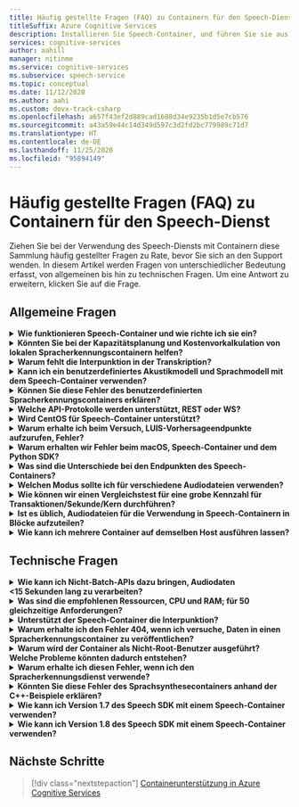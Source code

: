 ```yaml
---
title: Häufig gestellte Fragen (FAQ) zu Containern für den Speech-Dienst
titleSuffix: Azure Cognitive Services
description: Installieren Sie Speech-Container, und führen Sie sie aus. Die Spracherkennung wandelt Audiodatenströme in Echtzeit in Text um, der von Ihren Anwendungen, Tools oder Geräten genutzt oder angezeigt werden kann. Die Sprachsynthese konvertiert Eingabetext in menschenähnliche synthetische Sprache.
services: cognitive-services
author: aahill
manager: nitinme
ms.service: cognitive-services
ms.subservice: speech-service
ms.topic: conceptual
ms.date: 11/12/2020
ms.author: aahi
ms.custom: devx-track-csharp
ms.openlocfilehash: a657f43ef2d889cad1608d34e9235b1d5e7cb576
ms.sourcegitcommit: a43a59e44c14d349d597c3d2fd2bc779989c71d7
ms.translationtype: HT
ms.contentlocale: de-DE
ms.lasthandoff: 11/25/2020
ms.locfileid: "95894149"
---
```

# <a name="speech-service-containers-frequently-asked-questions-faq"></a>Häufig gestellte Fragen (FAQ) zu Containern für den Speech-Dienst

Ziehen Sie bei der Verwendung des Speech-Diensts mit Containern diese Sammlung häufig gestellter Fragen zu Rate, bevor Sie sich an den Support wenden. In diesem Artikel werden Fragen von unterschiedlicher Bedeutung erfasst, von allgemeinen bis hin zu technischen Fragen. Um eine Antwort zu erweitern, klicken Sie auf die Frage.

## <a name="general-questions"></a>Allgemeine Fragen

<details>
<summary>
<b>Wie funktionieren Speech-Container und wie richte ich sie ein?</b>
</summary>

**Antwort:** Bei der Einrichtung des Produktionsclusters sind mehrere Punkte zu beachten. Zunächst sollte das Einrichten einer einzelnen Sprache und mehrerer Container auf demselben Computer kein großes Problem darstellen. Wenn Probleme auftreten, könnte es sich um ein Problem mit der Hardware handeln. Daher würden wir zunächst die Ressourcen, d. h. die CPU- und Speicherspezifikationen, betrachten.

Betrachten Sie für einen Moment den `ja-JP`-Container und das neueste Modell. Das Akustikmodell ist hinsichtlich der CPU die anspruchsvollste Komponente, während das Sprachmodell den größten Arbeitsspeicherbedarf aufweist. Beim Benchmarking der Verwendung benötigten wir etwa 0,6 CPU-Kerne für die Verarbeitung einer einzelnen Spracherkennungsanforderung, wenn Audiodaten in Echtzeit eingehen (z. B. über das Mikrofon). Wenn Sie Audiodaten schneller als in Echtzeit zuführen (z. B. aus einer Datei), kann sich diese Nutzung verdoppeln (1,2 Kerne). Inzwischen wird der unten aufgeführte Arbeitsspeicher für die Sprachdecodierung verwendet. Dabei wird *nicht* die tatsächliche vollständige Größe des Sprachmodells berücksichtigt, das sich im Dateicache befinden wird. Für `ja-JP` sind das zusätzliche 2 GB. Für `en-US` können es mehr sein (6-7 GB).

Wenn Sie einen Computer besitzen, auf dem der Arbeitsspeicher knapp ist, und Sie versuchen, mehrere Sprachen darauf bereitzustellen, ist es möglich, dass der Dateicache voll ist und das Betriebssystem gezwungen ist, Modelle ein- und auszulagern. Für eine laufende Transkription könnte das verheerend sein und zu Verzögerungen und anderen Leistungsbeeinträchtigungen führen.

Darüber hinaus packen wir ausführbare Dateien für Computer mit dem [AVX2](speech-container-howto.md#advanced-vector-extension-support)-Anweisungssatz (Advanced Vector Extension) vorab. Ein Computer mit dem AVX512-Anweisungssatz erfordert die Codegenerierung für dieses Ziel, und das Starten von 10 Containern für 10 Sprachen kann die CPU vorübergehend überlasten. Eine Meldung wie diese wird in den Docker-Protokollen angezeigt:

```console
2020-01-16 16:46:54.981118943 
[W:onnxruntime:Default, tvm_utils.cc:276 LoadTVMPackedFuncFromCache]
Cannot find Scan4_llvm__mcpu_skylake_avx512 in cache, using JIT...
```

Sie können mit der `DECODER MAX_COUNT`-Variablen die Anzahl der gewünschten Decoder innerhalb eines *einzelnen* Containers festlegen. Im Grunde genommen sollten wir also mit Ihrer SKU (CPU/Speicher) beginnen, und wir können Ihnen empfehlen, wie Sie sie optimal nutzen können. Ein geeigneter Ausgangspunkt ist der Verweis auf die empfohlenen Ressourcenspezifikationen für Hostcomputer.

<br>
</details>

<details>
<summary>
<b>Könnten Sie bei der Kapazitätsplanung und Kostenvorkalkulation von lokalen Spracherkennungscontainern helfen?</b>
</summary>

**Antwort:** Für die Containerkapazität im Batchverarbeitungsmodus könnte jeder Decoder 2-3x in Echtzeit mit zwei CPU-Kernen für eine einzelne Erkennung verarbeiten. Es wird nicht empfohlen, mehr als zwei gleichzeitige Erkennungen pro Containerinstanz zu behalten, aber es wird empfohlen, aus Gründen der Zuverlässigkeit/Verfügbarkeit mehr Containerinstanzen hinter einem Lastenausgleich auszuführen.

Obwohl wir jede Containerinstanz mit mehr Decodern ausführen könnten. So können wir z. B. sieben Decoder pro Containerinstanz auf einem Computer mit acht Kernen (mit jeweils mehr als 2x) einrichten, was einen 15-fachen Durchsatz ergibt. Es gibt einen `DECODER_MAX_COUNT`-Parameter, der beachtet werden muss. Für den Extremfall ergeben sich Probleme mit der Zuverlässigkeit und Wartezeit, wobei der Durchsatz deutlich erhöht wird. Für ein Mikrofon entspricht dies 1x der Echtzeit. Die Gesamtverwendung sollte bei etwa einem Kern für eine einzelne Erkennung liegen.

Für das Szenario der Verarbeitung von 1 K Stunden/Tag im Batchverarbeitungsmodus könnten im Extremfall drei virtuelle Computer dies innerhalb von 24 Stunden verarbeiten, aber ohne Garantie. Zur Bewältigung von Spitzentagen, Failover, Update und zur Bereitstellung einer minimalen Sicherung/BCP empfehlen wir 4-5 anstelle von drei Computern pro Cluster, wenn mehr als zwei Cluster vorliegen.

Für die Hardware verwenden wir den standardmäßigen virtuellen Azure-Computer `DS13_v2` als Referenz (jeder Kern muss mindestens 2,6 GHz mit aktiviertem AVX2-Anweisungssatz aufweisen).

| Instanz  | vCPU(s) | RAM    | Temporärer Speicher | Nutzungsbasierte Zahlung mit AHB | 1-Jahr-Reservierung mit AHB (Einsparungen in Prozent) | 3-Jahre-Reservierung mit AHB (Einsparungen in Prozent) |
|-----------|---------|--------|--------------|------------------------|-------------------------------------|--------------------------------------|
| `DS13 v2` | 8       | 56 GiB | 112 GiB      | 0,598 USD/Stunde            | 0,3528 USD/Stunde (~41 %)                 | 0,2333 USD/Stunde (~61 %)                  |

Basierend auf der Designreferenz (zwei Cluster mit fünf virtuellen Computern zur Verarbeitung von 1 K Stunden/Tag Audiobatchverarbeitung) werden die folgenden Hardwarekosten für ein Jahr angesetzt:

> 2 (Cluster) * 5 (VMs pro Cluster) * 0,3528 USD/Stunde * 365 (Tage) * 24 (Stunden) = 31.000 USD/Jahr

Bei der Zuordnung zu einem physischen Computer ist die allgemeine Schätzung: 1 vCPU = 1 physischer CPU-Kern. In der Realität ist eine vCPU leistungsfähiger als ein einzelner Kern.

Für eine lokale Lösung werden die folgenden zusätzlichen Faktoren berücksichtigt:

- Zu welchem Typ die physische CPU gehört und wie viele Kerne sie umfasst
- Wie viele CPUs im gleichen Gerät/Computer ausgeführt werden
- Wie die virtuellen Computer eingerichtet sind
- Wie Hyperthreading/Multithreading verwendet werden
- Wie der Arbeitsspeicher freigegeben wird
- Das Betriebssystem usw.

Normalerweise ist sie nicht so gut abgestimmt wie die Azure-Umgebung. Unter Berücksichtigung weiterer Komponenten würde ich sagen, eine sichere Schätzung ist: 10 physische CPU-Kerne = 8 Azure vCPUs. Obwohl beliebte CPUs nur über acht Kerne verfügen. Bei einer lokalen Bereitstellung werden die Kosten höher sein als bei der Verwendung von virtuellen Azure-Computern. Beachten Sie auch den Abschreibungssatz.

Die Kosten für den Dienst sind dieselben wie für den Onlinedienst: 1 USD/Stunde für die Spracherkennung. Kosten für den Speech-Dienst:

> 1 USD * 1000 * 365 = 365.000 USD

Die an Microsoft gezahlten Wartungskosten hängen vom Servicelevel und vom Inhalt des Diensts ab. Sie variieren von 29,99 USD/Monat für die Stufe „Basic“ bis zu Hunderttausenden USDs, wenn ein lokaler Service erforderlich ist. Ein ungefährer Wert ist 300 USD/Stunde für Service/Wartung. Die Kosten für das Personal sind nicht inbegriffen. Andere Infrastrukturkosten (z. B. Speicher, Netzwerke und Lastenausgleiche) sind nicht inbegriffen.

<br>
</details>

<details>
<summary>
<b>Warum fehlt die Interpunktion in der Transkription?</b>
</summary>

**Antwort:** Die `speech_recognition_language=<YOUR_LANGUAGE>` sollten in der Anforderung explizit konfiguriert werden, wenn sie den Carbon-Client verwenden.

Beispiel:

```python
if not recognize_once(
    speechsdk.SpeechRecognizer(
        speech_config=speechsdk.SpeechConfig(
            endpoint=template.format("interactive"),
            speech_recognition_language="ja-JP"),
            audio_config=audio_config)):

    print("Failed interactive endpoint")
    exit(1)
```
Hier sehen Sie die Ausgabe:

```cmd
RECOGNIZED: SpeechRecognitionResult(
    result_id=2111117c8700404a84f521b7b805c4e7, 
    text="まだ早いまだ早いは猫である名前はまだないどこで生まれたかとんと見当を検討をなつかぬ。
    何でも薄暗いじめじめした所でながら泣いていた事だけは記憶している。
    まだは今ここで初めて人間と言うものを見た。
    しかも後で聞くと、それは書生という人間中で一番同額同額。",
    reason=ResultReason.RecognizedSpeech)
```

<br>
</details>

<details>
<summary>
<b>Kann ich ein benutzerdefiniertes Akustikmodell und Sprachmodell mit dem Speech-Container verwenden?</b>
</summary>

Wir können derzeit nur eine Modell-ID, entweder ein benutzerdefiniertes Sprachmodell oder benutzerdefiniertes Akustikmodell, übergeben.

**Antwort:** Es wurde die Entscheidung getroffen, Akustik- und Sprachmodelle *nicht* gleichzeitig zu unterstützen. Dies bleibt so lange wirksam, bis ein einheitlicher Bezeichner erstellt wird, um API-Unterbrechungen zu reduzieren. Daher wird dies leider im Moment nicht unterstützt.

<br>
</details>

<details>
<summary>
<b>Können Sie diese Fehler des benutzerdefinierten Spracherkennungscontainers erklären?</b>
</summary>

**Fehler 1:**

```cmd
Failed to fetch manifest: Status: 400 Bad Request Body:
{
    "code": "InvalidModel",
    "message": "The specified model is not supported for endpoint manifests."
}
```

**Antwort 1:** Wenn Sie mit dem aktuellen benutzerdefinierten Modell trainieren, wird dies derzeit nicht unterstützt. Wenn Sie mit einer älteren Version trainieren, sollte es möglich sein, diese zu verwenden. Wir arbeiten weiterhin an der Unterstützung der neuesten Versionen.

Im Wesentlichen unterstützen die benutzerdefinierten Container keine Halide- oder ONNX-basierten Akustikmodelle (dies ist der Standard im benutzerdefinierten Trainingsportal). Das liegt daran, dass benutzerdefinierte Modelle nicht verschlüsselt sind, und wir wollen ONNX-Modelle jedoch nicht verfügbar machen. Sprachmodelle sind in Ordnung. Der Kunde muss explizit ein älteres Nicht-ONNX-Modell für benutzerdefinierte Trainings auswählen. Die Genauigkeit wird nicht beeinträchtigt. Die Modellgröße kann größer sein (um 100 MB).

> Supportmodell > 20190220 (v4.5 Unified)

**Fehler 2:**

```cmd
HTTPAPI result code = HTTPAPI_OK.
HTTP status code = 400.
Reason:  Synthesis failed.
StatusCode: InvalidArgument,
Details: Voice does not match.
```

**Antwort 2:** Sie müssen in der Anforderung den richtigen Sprachnamen angeben, wobei die Groß- und Kleinschreibung zu beachten ist. Weitere Informationen finden Sie in der vollständigen Zuordnung der Dienstnamen. Sie müssen `en-US-JessaRUS` verwenden, da `en-US-JessaNeural` in der Containerversion der Sprachsynthese derzeit nicht verfügbar ist.

**Fehler 3:**

```json
{
    "code": "InvalidProductId",
    "message": "The subscription SKU \"CognitiveServices.S0\" is not supported in this service instance."
}
```

**Antwort 3:** Sie müssen eine Speech-Ressource erstellen, nicht eine Ressource für Cognitive Services.


<br>
</details>

<details>
<summary>
<b>Welche API-Protokolle werden unterstützt, REST oder WS?</b>
</summary>

**Antwort:** Für Spracherkennungs- und benutzerdefinierte Spracherkennungscontainer unterstützen wir derzeit nur das Websocket-basierte Protokoll. Das SDK unterstützt nur den Aufruf in WS, aber nicht in REST. Es gibt einen Plan, die REST-Unterstützung hinzuzufügen, aber es gibt im Moment keinen Zeitpunkt der Verfügbarkeit. Weitere Informationen finden Sie in der offiziellen Dokumentation unter [Endpunkte der Abfragevorhersage](speech-container-howto.md#query-the-containers-prediction-endpoint).

<br>
</details>

<details>
<summary>
<b>Wird CentOS für Speech-Container unterstützt?</b>
</summary>

**Antwort:** CentOS 7 wird von Python SDK noch nicht unterstützt, auch Ubuntu 19.04 wird nicht unterstützt.

Das Python Speech SDK-Paket ist für die folgenden Betriebssysteme verfügbar:
- **Windows**: x64 und x86
- **Mac**: macOS X Version 10.12 oder höher
- **Linux**: Ubuntu 16.04, Ubuntu 18.04, Debian 9 unter x64

Weitere Informationen zum Einrichten der Umgebung finden Sie unter [Einrichten der Python-Plattform](quickstarts/setup-platform.md?pivots=programming-language-python). Momentan ist Ubuntu 18.04 die empfohlene Version.

<br>
</details>

<details>
<summary>
<b>Warum erhalte ich beim Versuch, LUIS-Vorhersageendpunkte aufzurufen, Fehler?</b>
</summary>

Ich verwende den LUIS-Container in einer IoT-Edge-Bereitstellung und versuche, den LUIS-Vorhersageendpunkt von einem anderen Container aus aufzurufen. Der LUIS-Container lauscht an Port 5001, und die verwendete URL ist:

```csharp
var luisEndpoint =
    $"ws://192.168.1.91:5001/luis/prediction/v3.0/apps/{luisAppId}/slots/production/predict";
var config = SpeechConfig.FromEndpoint(new Uri(luisEndpoint));
```

Der von mir erhaltene Fehler ist:

```cmd
WebSocket Upgrade failed with HTTP status code: 404 SessionId: 3cfe2509ef4e49919e594abf639ccfeb
```

Ich sehe die Anforderung in den LUIS-Containerprotokollen und die Meldung lautet:

```cmd
The request path /luis//predict" does not match a supported file type.
```

Was bedeutet dies? Was habe ich übersehen? Ich bin dem Beispiel für das Speech SDK von [hier](https://github.com/Azure-Samples/cognitive-services-speech-sdk) aus gefolgt. Im Szenario wird der Ton direkt vom PC-Mikrofon erfasst und versucht, auf der Grundlage der von uns trainierten LUIS-App die Absicht zu bestimmen. Das Beispiel, mit dem ich verknüpft bin, geht genau so vor. Und es funktioniert gut mit dem cloudbasierten LUIS-Dienst. Die Verwendung des Speech SDKs hat uns offenbar erspart, einen separaten expliziten Aufruf der Spracherkennungs-API und dann einen zweiten Aufruf von LUIS durchführen zu müssen.

Ich versuche also nur, vom Szenario der Verwendung von LUIS in der Cloud zur Verwendung des LUIS-Containers zu wechseln. Ich kann mir nicht vorstellen, dass das Speech SDK nur für den einen, aber nicht für den anderen Fall funktioniert.

**Antwort:** Das Speech SDK sollte nicht zusammen mit einem LUIS-Container verwendet werden. Für die Verwendung des LUIS-Containers sollte das LUIS SDK oder die LUIS-REST-API verwendet werden. Das Speech SDK sollte für einen Speech-Container verwendet werden.

Eine Cloud unterscheidet sich von einem Container. Eine Cloud kann aus mehreren aggregierten Containern (manchmal auch Microservices genannt) bestehen. Es gibt also einen LUIS-Container und einen Speech-Container – zwei separate Container. Der Speech-Container dient ausschließlich der Spracheingabe/-ausgabe. Der LUIS-Container führt nur LUIS aus. Da in der Cloud beide Container bekanntermaßen bereitgestellt werden und ein Remoteclient eine schlechte Leistung erzielt, wenn er zur Cloud wechselt, die Spracheingabe/-ausgabe vornimmt, wieder zurückkehrt, dann wieder zur Cloud wechselt und LUIS durchführt, bieten wir ein Feature, das es dem Client ermöglicht, zur Spracheingabe/-ausgabe zu wechseln, in der Cloud zu verbleiben, zu LUIS zu wechseln und dann wieder zum Client zurückzukehren. So wechselt auch in diesem Szenario das Speech SDK zum Speech-Cloudcontainer mit Audio, und dann spricht der Speech-Cloudcontainer mit dem LUIS-Cloudcontainer mit Text. Der LUIS-Container besitzt kein Konzept zur Übernahme von Audio (es wäre nicht sinnvoll, wenn der LUIS-Container Audiostreaming akzeptieren würde, da LUIS ein textbasierter Dienst ist). Bei dem lokalen Szenario haben wir keine Gewissheit, dass unser Kunde beide Container bereitgestellt hat. Wir maßen uns nicht an, zwischen den Containern in den Räumlichkeiten unserer Kunden zu orchestrieren, und wenn beide Container lokal beim Kunden bereitgestellt werden, ist es keine Mühe, zuerst zum SR und dann zurück zum Kunden zu wechseln, damit der Kunde dann den Text übernimmt und zu LUIS wechselt.

<br>
</details>

<details>
<summary>
<b>Warum erhalten wir Fehler beim macOS, Speech-Container und dem Python SDK?</b>
</summary>

Wenn wir eine *WAV*-Datei zur Transkription senden, kommt das Ergebnis mit Folgendem zurück:

```cmd
recognition is running....
Speech Recognition canceled: CancellationReason.Error
Error details: Timeout: no recognition result received.
When creating a websocket connection from the browser a test, we get:
wb = new WebSocket("ws://localhost:5000/speech/recognition/dictation/cognitiveservices/v1")
WebSocket
{
    url: "ws://localhost:5000/speech/recognition/dictation/cognitiveservices/v1",
    readyState: 0,
    bufferedAmount: 0,
    onopen: null,
    onerror: null,
    ...
}
```

Wir wissen, dass der Websocket ordnungsgemäß eingerichtet ist.

**Antwort:** Wenn das der Fall ist, dann finden Sie weitere Informationen unter [diesem GitHub-Problem](https://github.com/Azure-Samples/cognitive-services-speech-sdk/issues/310). Wir verfügen über eine Problemumgehung, [die hier vorgeschlagen wird](https://github.com/Azure-Samples/cognitive-services-speech-sdk/issues/310#issuecomment-527542722).

Carbon hat dies in Version 1.8 behoben.


<br>
</details>

<details>
<summary>
<b>Was sind die Unterschiede bei den Endpunkten des Speech-Containers?</b>
</summary>

Könnten Sie helfen, die folgenden Testmetriken auszufüllen, einschließlich der zu testenden Funktionen und der Vorgehensweise beim Testen der SDK- und REST-APIs? Insbesondere Unterschiede bei „interaktiv“ und „Unterhaltung“, die ich bei bestehenden Dokumenten/Beispielen nicht gesehen habe.

| Endpunkt                                                | Funktionstest                                                   | SDK | REST-API |
|---------------------------------------------------------|-------------------------------------------------------------------|-----|----------|
| `/speech/synthesize/cognitiveservices/v1`               | Text synthetisieren (Sprachsynthese)                                  |     | Ja      |
| `/speech/recognition/dictation/cognitiveservices/v1`    | Cognitive Services: on-prem dictation v1 – Websocket-Endpunkt        | Ja | Nein       |
| `/speech/recognition/interactive/cognitiveservices/v1`  | Cognitive Services: on-prem interactive v1 – Websocket-Endpunkt  |     |          |
| `/speech/recognition/conversation/cognitiveservices/v1` | Cognitive Services: on-prem conversation v1 – Websocket-Endpunkt |     |          |

**Antwort:** Dies ist eine Verbindung von:
- Leute, die den Diktatendpunkt für Container testen (ich bin nicht sicher, wie sie an diese URL gekommen sind)
- Der<sup> </sup>Erstanbieterendpunkt ist derjenige in einem Container.
- Der<sup> </sup>Erstanbieterendpunkt, der speech.fragment-Meldungen anstelle der `speech.hypothesis`-Meldungen zurückgibt, die die<sup> </sup>Drittanbieterendpunkte für den Diktatendpunkt zurückgeben.
- Die Carbon-Schnellstarts verwenden alle `RecognizeOnce` (interaktiver Modus).
- Carbon verfügt über eine Assertion, dass für `speech.fragment`-Meldungen erforderlich ist, dass sie nicht im interaktiven Modus zurückgegeben werden.
- Carbon verfügt über Assertionen, die in Releasebuilds ausgelöst werden (der Prozess wird beendet).

Die Problemumgehung besteht entweder darin, zur kontinuierlichen Erkennung in Ihrem Code zu wechseln oder (schneller) eine Verbindung zu den interaktiven oder kontinuierlichen Endpunkten im Container herzustellen.
Legen Sie für Ihren Code den Endpunkt auf „`host:port`/speech/recognition/interactive/cognitives services/v1“ fest.

Informationen zu den verschiedenen Modi finden Sie nachfolgend unter „Speech-Modi“:

[!INCLUDE [speech-modes](includes/speech-modes.md)]

Die richtige Lösung folgt mit SDK 1.8, das über die lokale Unterstützung verfügt (es wird den richtigen Endpunkt auswählen, sodass wir nicht schlechter sein werden als ein Onlinedienst). In der Zwischenzeit gibt es ein Beispiel für die kontinuierliche Erkennung. Warum verweisen wir nicht darauf?

https://github.com/Azure-Samples/cognitive-services-speech-sdk/blob/6805d96bf69d9e95c9137fe129bc5d81e35f6309/samples/python/console/speech_sample.py#L196

<br>
</details>

<details>
<summary>
<b>Welchen Modus sollte ich für verschiedene Audiodateien verwenden?</b>
</summary>

**Antwort:** Hier ist ein [Schnellstart mit Python](./get-started-speech-to-text.md?pivots=programming-language-python). Die anderen Sprachen finden Sie auf der Website für die Dokumentationen.

Nur zur Verdeutlichung für den Modus „Interaktiv“, „Unterhaltung“ und „Diktat“: Dies ist eine fortgeschrittene Art und Weise, die besondere Vorgehensweise zu spezifizieren, in der unser Dienst die Speech-Anforderung behandeln wird. Leider müssen wir bei den lokalen Containern den vollständigen URI angeben (da er den lokalen Computer einschließt), sodass diese Informationen aus der Abstraktion durchgesickert sind. Wir arbeiten mit dem SDK-Team zusammen, um dies in Zukunft besser nutzen zu können.

<br>
</details>

<details>
<summary>
<b>Wie können wir einen Vergleichstest für eine grobe Kennzahl für Transaktionen/Sekunde/Kern durchführen?</b>
</summary>

**Antwort:** Hier sind einige der groben Werte, die vom bestehenden Modell zu erwarten sind (wird sich in dem Modell, das wir in der GA ausliefern werden, verbessern):

- Bei Dateien wird die Drosselung im Speech SDK bei 2x liegen. Die ersten fünf Sekunden der Audiodaten werden nicht gedrosselt. Der Decoder ist in der Lage, etwa 3x in Echtzeit zu verarbeiten. Hierfür wird die gesamte CPU-Auslastung nahezu zwei Kerne für eine einzelne Erkennung betragen.
- Für das Mikrofon wird es 1x in Echtzeit betragen. Die Gesamtauslastung sollte bei etwa einem Kern für eine einzelne Erkennung liegen.

All dies kann anhand der Docker-Protokolle überprüft werden. Wir geben die Zeile tatsächlich mit den Sitzungs- und Phrasen-/Äußerungsstatistiken aus, und dazu gehören auch die RTF-Werte.


<br>
</details>

<details>
<summary>
<b>Ist es üblich, Audiodateien für die Verwendung in Speech-Containern in Blöcke aufzuteilen?</b>
</summary>

Mein derzeitiger Plan besteht darin, eine vorhandene Audiodatei in 10-Sekunden-Blöcke aufzuteilen und diese durch den Container zu senden. Ist das ein akzeptables Szenario?  Gibt es eine bessere Möglichkeit, größere Audiodateien mit dem Container zu verarbeiten?

**Antwort:** Verwenden Sie einfach das Speech SDK, und übergeben Sie ihm die Datei. Es wird die richtigen Schritte durchführen. Warum müssen Sie die Datei in Blöcke aufteilen?


<br>
</details>

<details>
<summary>
<b>Wie kann ich mehrere Container auf demselben Host ausführen lassen?</b>
</summary>

Das Dokument besagt, dass wir einen anderen Port verfügbar machen sollen (was ich auch tue), aber der LUIS-Container lauscht immer noch an Port 5000?

**Antwort:** Versuchen Sie `-p <outside_unique_port>:5000`. Beispiel: `-p 5001:5000`.


<br>
</details>

## <a name="technical-questions"></a>Technische Fragen

<details>
<summary>
<b>Wie kann ich Nicht-Batch-APIs dazu bringen, Audiodaten &lt;15 Sekunden lang zu verarbeiten?</b>
</summary>

**Antwort:** `RecognizeOnce()` verarbeitet im interaktiven Modus nur bis zu 15 Sekunden an Audiodaten, da dieser Modus für die Sprachsteuerung gedacht ist, bei der kurze Äußerungen erwartet werden. Wenn Sie `StartContinuousRecognition()` für Diktat oder Unterhaltung verwenden, gibt es kein Limit von 15 Sekunden.


<br>
</details>

<details>
<summary>
<b>Was sind die empfohlenen Ressourcen, CPU und RAM; für 50 gleichzeitige Anforderungen?</b>
</summary>

Wie viele gleichzeitige Anforderungen können von einem Szenario mit vier Kernen und 4 GB RAM verarbeitet werden? Wenn wir z. B. 50 gleichzeitige Anforderungen verarbeiten müssen, welche Werte werden für Kerne und RAM empfohlen?

**Antwort:** In Echtzeit acht mit unserem neuesten `en-US`, daher empfehlen wir, mehr Docker-Container bei mehr als sechs gleichzeitigen Anforderungen zu verwenden. Ab 16 Kernen wird es komplizierter und es wird empfindlich auf NUMA-Knoten (Non-Uniform Memory Access) reagiert. Die folgende Tabelle beschreibt die minimale und empfohlene Zuordnung von Ressourcen für jeden Speech-Container.

# <a name="speech-to-text"></a>[Spracherkennung](#tab/stt)

| Container      | Minimum             | Empfohlen         |
|----------------|---------------------|---------------------|
| Spracherkennung | 2 Kerne, 2 GB Arbeitsspeicher | 4 Kerne, 4 GB Arbeitsspeicher |

# <a name="custom-speech-to-text"></a>[Benutzerdefinierte Spracherkennung](#tab/cstt)

| Container             | Minimum             | Empfohlen         |
|-----------------------|---------------------|---------------------|
| Benutzerdefinierte Spracherkennung | 2 Kerne, 2 GB Arbeitsspeicher | 4 Kerne, 4 GB Arbeitsspeicher |

# <a name="text-to-speech"></a>[Sprachsynthese](#tab/tts)

| Container      | Minimum             | Empfohlen         |
|----------------|---------------------|---------------------|
| Text-zu-Sprache | Ein Kern, 2 GB Arbeitsspeicher | 2 Kerne, 3 GB Arbeitsspeicher |

# <a name="custom-text-to-speech"></a>[Benutzerdefinierte Sprachsynthese](#tab/ctts)

| Container             | Minimum             | Empfohlen         |
|-----------------------|---------------------|---------------------|
| Benutzerdefinierte Sprachsynthese | Ein Kern, 2 GB Arbeitsspeicher | 2 Kerne, 3 GB Arbeitsspeicher |

**_

- Jeder Kern muss eine Geschwindigkeit von mindestens 2,6 GHz aufweisen.
- Bei Dateien wird die Drosselung im Speech SDK auf 2x festgelegt (die ersten fünf Sekunden der Audiodaten werden nicht gedrosselt).
- Der Decoder ist in der Lage, etwa 2-3x in Echtzeit zu verarbeiten. Hierfür wird die gesamte CPU-Auslastung nahezu zwei Kerne für eine einzelne Erkennung betragen. Aus diesem Grund wird nicht empfohlen, mehr als zwei aktive Verbindungen pro Containerinstanz zu verwenden. Der Extremfall wäre, etwa 10 Decoder bei 2x der Echtzeit in einen Computer mit acht Kernen wie `DS13_V2` zu integrieren. Für die Containerversion 1.3 und höher gibt es einen Parameter, den Sie versuchen könnten, auf `DECODER_MAX_COUNT=20` festzulegen.
- Für ein Mikrofon entspricht dies 1x der Echtzeit. Die Gesamtverwendung sollte bei etwa einem Kern für eine einzelne Erkennung liegen.

Berücksichtigen Sie die Gesamtzahl der Audiodatenstunden, über die Sie verfügen. Wenn die Anzahl groß ist, schlagen wir zur Verbesserung der Zuverlässigkeit/Verfügbarkeit vor, mehr Containerinstanzen, entweder für eine einzelne oder mehrere Boxen, hinter einem Lastenausgleich auszuführen. Die Orchestrierung könnte mit Kubernetes (K8S) und Helm oder mit Docker Compose erfolgen.

Um z. B. 1000 Stunden/24 Stunden zu verarbeiten, haben wir versucht, 3-4 virtuelle Computer mit 10 Instanzen/Decodern pro virtuellem Computer einzurichten.

<br>
</details>

<details>
<summary>
<b>Unterstützt der Speech-Container die Interpunktion?</b>
</summary>

_ *Antwort:* * Im lokalen Container ist die Großschreibung (ITN) verfügbar. Die Interpunktion ist sprachabhängig und wird für einige Sprachen, darunter Chinesisch und Japanisch, nicht unterstützt.

Wir *verfügen* über eine implizite und grundlegende Unterstützung der Interpunktion für die bestehenden Container, aber sie ist standardmäßig `off`. Das bedeutet, dass Sie in Ihrem Beispiel das Zeichen `.` erhalten können, aber nicht das Zeichen `。`. Um diese implizite Logik zu aktivieren, finden Sie hier ein Beispiel dafür, wie dies in Python mit unserem Speech SDK möglich ist (in anderen Sprachen wäre es ähnlich):

```python
speech_config.set_service_property(
    name='punctuation',
    value='implicit',
    channel=speechsdk.ServicePropertyChannel.UriQueryParameter
)
```

<br>
</details>

<details>
<summary>
<b>Warum erhalte ich den Fehler 404, wenn ich versuche, Daten in einen Spracherkennungscontainer zu veröffentlichen?</b>
</summary>

Hier ist ein Beispiel für HTTP POST:

```http
POST /speech/recognition/conversation/cognitiveservices/v1?language=en-US&format=detailed HTTP/1.1
Accept: application/json;text/xml
Content-Type: audio/wav; codecs=audio/pcm; samplerate=16000
Transfer-Encoding: chunked
User-Agent: PostmanRuntime/7.18.0
Cache-Control: no-cache
Postman-Token: xxxxxx-xxxx-xxxx-xxxx-xxxxxxxxxxxx
Host: 10.0.75.2:5000
Accept-Encoding: gzip, deflate
Content-Length: 360044
Connection: keep-alive
HTTP/1.1 404 Not Found
Date: Tue, 22 Oct 2019 15:42:56 GMT
Server: Kestrel
Content-Length: 0
```

**Antwort:** Wir unterstützen keine REST-API in beiden Spracherkennungscontainern, sondern nur WebSockets über das Speech SDK. Weitere Informationen finden Sie in der offiziellen Dokumentation unter [Endpunkte der Abfragevorhersage](speech-container-howto.md#query-the-containers-prediction-endpoint).

<br>
</details>


<details>
<summary>
<b> Warum wird der Container als Nicht-Root-Benutzer ausgeführt? Welche Probleme könnten dadurch entstehen?</b>
</summary>

**Antwort:** Beachten Sie, dass der Standardbenutzer innerhalb des Containers ein Nicht-Root-Benutzer ist. Dies bietet Schutz vor Prozessen, die aus dem Container entweichen und ausgeweitete Berechtigungen auf dem Hostknoten erhalten. Standardmäßig gehen einige Plattformen wie die OpenShift Container-Plattform bereits entsprechend vor, indem sie Container mithilfe einer willkürlich zugewiesenen Benutzer-ID ausführen. Für diese Plattformen muss der Nicht-Root-Benutzer über die Berechtigung verfügen, auf jedes extern zugeordnete Volume zu schreiben, das Schreibvorgänge erfordert. Beispiel: ein Protokollordner oder ein Downloadordner für benutzerdefinierte Modelle.
<br>
</details>

<details>
<summary>
<b>Warum erhalte ich diesen Fehler, wenn ich den Spracherkennungsdienst verwende?</b>
</summary>

```cmd
Error in STT call for file 9136835610040002161_413008000252496:
{
    "reason": "ResultReason.Canceled",
    "error_details": "Due to service inactivity the client buffer size exceeded. Resetting the buffer. SessionId: xxxxx..."
}
```

**Antwort:** Dies ist normalerweise der Fall, wenn Sie die Audiodaten schneller zuführen, als sie vom Spracherkennungscontainer verarbeitet werden können. Die Clientpuffer füllen sich, und der Abbruch wird ausgelöst. Sie müssen die Parallelität und das RTF, mit dem Sie die Audiodaten senden, steuern.

<br>
</details>

<details>
<summary>
<b>Könnten Sie diese Fehler des Sprachsynthesecontainers anhand der C++-Beispiele erklären?</b>
</summary>

**Antwort:** Wenn die Containerversion älter als Version 1.3 ist, dann sollte der folgende Code verwendet werden:

```cpp
const auto endpoint = "http://localhost:5000/speech/synthesize/cognitiveservices/v1";
auto config = SpeechConfig::FromEndpoint(endpoint);
auto synthesizer = SpeechSynthesizer::FromConfig(config);
auto result = synthesizer->SpeakTextAsync("{{{text1}}}").get();
```

Ältere Container verfügen nicht über den erforderlichen Endpunkt, damit Carbon mit der `FromHost`-API arbeiten kann. Wenn die Container für Version 1.3 verwendet werden, dann sollte dieser Code verwendet werden:

```cpp
const auto host = "http://localhost:5000";
auto config = SpeechConfig::FromHost(host);
config->SetSpeechSynthesisVoiceName(
    "Microsoft Server Speech Text to Speech Voice (en-US, AriaRUS)");
auto synthesizer = SpeechSynthesizer::FromConfig(config);
auto result = synthesizer->SpeakTextAsync("{{{text1}}}").get();
```

Nachfolgend finden Sie ein Beispiel für die Verwendung der `FromEndpoint`-API:

```cpp
const auto endpoint = "http://localhost:5000/cognitiveservices/v1";
auto config = SpeechConfig::FromEndpoint(endpoint);
config->SetSpeechSynthesisVoiceName(
    "Microsoft Server Speech Text to Speech Voice (en-US, AriaRUS)");
auto synthesizer = SpeechSynthesizer::FromConfig(config);
auto result = synthesizer->SpeakTextAsync("{{{text2}}}").get();
```

 Die Funktion `SetSpeechSynthesisVoiceName` wird aufgerufen, da die Container mit einer aktualisierten Sprachsyntheseengine den Sprachnamen benötigen.

<br>
</details>

<details>
<summary>
<b>Wie kann ich Version 1.7 des Speech SDK mit einem Speech-Container verwenden?</b>
</summary>

**Antwort:** Es gibt drei Endpunkte im Speech-Container für verschiedene Anwendungsbereiche. Sie sind als Speech-Modi definiert – siehe unten:

[!INCLUDE [speech-modes](includes/speech-modes.md)]

Sie dienen unterschiedlichen Zwecken und werden unterschiedlich genutzt.

Python-[Beispiele](https://github.com/Azure-Samples/cognitive-services-speech-sdk/blob/master/samples/python/console/speech_sample.py):
- Zur Einzelerkennung (interaktiver Modus) mit einem benutzerdefinierten Endpunkt (d. h. `SpeechConfig` mit einem Endpunktparameter) – siehe `speech_recognize_once_from_file_with_custom_endpoint_parameters()`.
- Für die kontinuierliche Erkennung (Modus „Unterhaltung“) und zum einfachen Wechsel zur Verwendung eines benutzerdefinierten Endpunkts wie oben – siehe `speech_recognize_continuous_from_file()`.
- Um das Diktieren in Beispielen wie oben zu aktivieren (nur wenn Sie es wirklich benötigen), fügen Sie direkt nach dem Erstellen von `speech_config` den Code `speech_config.enable_dictation()` hinzu.

Rufen Sie in C# die Funktion `SpeechConfig.EnableDictation()` auf, um das Diktieren zu aktivieren.

### <a name="fromendpoint-apis"></a>`FromEndpoint`-APIs
| Sprache | API-Informationen |
|----------|:------------|
| C++ | <a href="https://docs.microsoft.com/en-us/cpp/cognitive-services/speech/speechconfig#fromendpoint" target="_blank">`SpeechConfig::FromEndpoint` <span class="docon docon-navigate-external x-hidden-focus"></span></a> |
| C# | <a href="https://docs.microsoft.com/dotnet/api/microsoft.cognitiveservices.speech.speechconfig.fromendpoint?view=azure-dotnet" target="_blank">`SpeechConfig.FromEndpoint` <span class="docon docon-navigate-external x-hidden-focus"></span></a> |
| Java | <a href="https://docs.microsoft.com/java/api/com.microsoft.cognitiveservices.speech.speechconfig.fromendpoint" target="_blank">`SpeechConfig.fromendpoint` <span class="docon docon-navigate-external x-hidden-focus"></span></a> |
| Objective-C | <a href="https://docs.microsoft.com/en-us/objectivec/cognitive-services/speech/spxspeechconfiguration#initwithendpoint" target="_blank">`SPXSpeechConfiguration:initWithEndpoint;` <span class="docon docon-navigate-external x-hidden-focus"></span></a> |
| Python | <a href="https://docs.microsoft.com/python/api/azure-cognitiveservices-speech/azure.cognitiveservices.speech.speechconfig?view=azure-python" target="_blank">`SpeechConfig;` <span class="docon docon-navigate-external x-hidden-focus"></span></a> |
| JavaScript | Wird derzeit nicht unterstützt und ist auch nicht geplant. |

<br>
</details>

<details>
<summary>
<b>Wie kann ich Version 1.8 des Speech SDK mit einem Speech-Container verwenden?</b>
</summary>

**Antwort:** Es gibt eine neue `FromHost`-API. Dadurch werden keine vorhandenen APIs ersetzt oder geändert. Es wird lediglich eine alternative Möglichkeit zum Erstellen einer Speech-Konfiguration mithilfe eines benutzerdefinierten Hosts hinzugefügt.

### <a name="fromhost-apis"></a>`FromHost`-APIs

| Sprache | API-Informationen |
|--|:-|
| C# | <a href="https://docs.microsoft.com/dotnet/api/microsoft.cognitiveservices.speech.speechconfig.fromhost?view=azure-dotnet" target="_blank">`SpeechConfig.FromHost` <span class="docon docon-navigate-external x-hidden-focus"></span></a> |
| C++ | <a href="https://docs.microsoft.com/en-us/cpp/cognitive-services/speech/speechconfig#fromhost" target="_blank">`SpeechConfig::FromHost` <span class="docon docon-navigate-external x-hidden-focus"></span></a> |
| Java | <a href="https://docs.microsoft.com/java/api/com.microsoft.cognitiveservices.speech.speechconfig.fromhost" target="_blank">`SpeechConfig.fromHost` <span class="docon docon-navigate-external x-hidden-focus"></span></a> |
| Objective-C | <a href="https://docs.microsoft.com/en-us/objectivec/cognitive-services/speech/spxspeechconfiguration#initwithhost" target="_blank">`SPXSpeechConfiguration:initWithHost;` <span class="docon docon-navigate-external x-hidden-focus"></span></a> |
| Python | <a href="https://docs.microsoft.com/python/api/azure-cognitiveservices-speech/azure.cognitiveservices.speech.speechconfig?view=azure-python" target="_blank">`SpeechConfig;` <span class="docon docon-navigate-external x-hidden-focus"></span></a> |
| JavaScript | Derzeit nicht unterstützt |

> Parameter: Host (obligatorisch), Abonnementschlüssel (optional, wenn Sie den Dienst auch ohne ihn nutzen können).

Das Format für den Host ist `protocol://hostname:port`, wobei `:port` optional ist (siehe unten):
- Wenn der Container lokal ausgeführt wird, ist der Hostname `localhost`.
- Wenn der Container auf einem Remoteserver ausgeführt wird, verwenden Sie den Hostnamen oder die IPv4-Adresse dieses Servers.

Beispiele für Hostparameter für die Spracherkennung:
- `ws://localhost:5000`: Nicht sichere Verbindung mit einem lokalen Container über Port 5000
- `ws://some.host.com:5000`: Nicht sichere Verbindung mit einem Container, der auf einem Remoteserver ausgeführt wird

Python-Beispiele von oben, aber verwenden Sie den Parameter `host` anstelle von `endpoint`:

```python
speech_config = speechsdk.SpeechConfig(host="ws://localhost:5000")
```

<br>
</details>

## <a name="next-steps"></a>Nächste Schritte

> [!div class="nextstepaction"]
> [Containerunterstützung in Azure Cognitive Services](speech-container-howto.md)